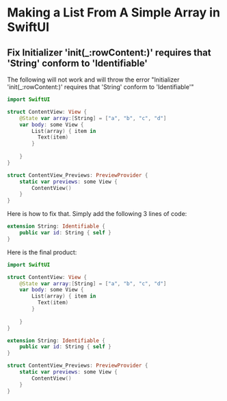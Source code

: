 # Making a List From A Simple Array in SwiftUI

## Fix Initializer 'init(_:rowContent:)' requires that 'String' conform to 'Identifiable'

The following will not work and will throw the error "Initializer 'init(_:rowContent:)' requires that 'String' conform to 'Identifiable'"
```Swift
import SwiftUI

struct ContentView: View {
    @State var array:[String] = ["a", "b", "c", "d"]
    var body: some View {
        List(array) { item in
          Text(item)
        }
        
    }
}

struct ContentView_Previews: PreviewProvider {
    static var previews: some View {
        ContentView()
    }
}
```
Here is how to fix that. Simply add the following 3 lines of code:
```Swift
extension String: Identifiable {
    public var id: String { self }
}
```

Here is the final product:
```Swift 
import SwiftUI

struct ContentView: View {
    @State var array:[String] = ["a", "b", "c", "d"]
    var body: some View {
        List(array) { item in
          Text(item)
        }
        
    }
}

extension String: Identifiable {
    public var id: String { self }
}

struct ContentView_Previews: PreviewProvider {
    static var previews: some View {
        ContentView()
    }
}
```
